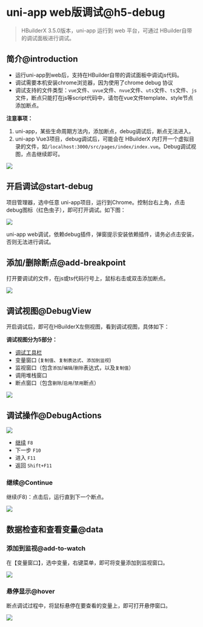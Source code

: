 # uni-app web版调试@h5-debug

> HBuilderX 3.5.0版本，uni-app 运行到 web 平台，可通过 HBuilder自带的调试面板进行调试。

## 简介@introduction

- 运行uni-app到web后，支持在HBuilder自带的调试面板中调试js代码。
- 调试需要本机安装chrome浏览器，因为使用了chrome debug 协议
- 调试支持的文件类型：`vue`文件、`uvue`文件、`nvue`文件、`uts`文件、`ts`文件、`js`文件，断点只能打在js等script代码中，请勿在vue文件template、style节点添加断点。

**注意事项：**
1. uni-app，某些生命周期方法内，添加断点，debug调试后，断点无法进入。
2. uni-app Vue3项目，debug调试后，可能会在 HBuilderX 内打开一个虚拟目录的文件，如`/localhost:3000/src/pages/index/index.vue`。Debug调试视图，点击继续即可。

![](https://hx.dcloud.net.cn/static/snapshots/app/h5-debug/overview.png)

## 开启调试@start-debug

项目管理器，选中任意 uni-app项目，运行到Chrome。控制台右上角，点击debug图标（红色虫子），即可打开调试。如下图：

![](https://hx.dcloud.net.cn/static/snapshots/app/h5-debug/open-debug.png)

uni-app web调试，依赖debug插件，弹窗提示安装依赖插件，请务必点击安装，否则无法进行调试。

## 添加/删除断点@add-breakpoint

打开要调试的文件，在js或ts代码行号上，鼠标右击或双击添加断点。

![](https://hx.dcloud.net.cn/static/snapshots/app/h5-debug/add_breakpoint.png)

## 调试视图@DebugView

开启调试后，即可在HBuilderX左侧视图，看到调试视图，具体如下：

**调试视图分为5部分：**
- [调试工具栏](#debugactions)
- 变量窗口 (`复制值`、`复制表达式`、`添加到监视`)
- 监视窗口（包含`添加`/`编辑`/`删除`表达式，以及`复制值`）
- 调用堆栈窗口
- 断点窗口（包含`删除`/`启用`/`禁用`断点）

![](https://hx.dcloud.net.cn/static/snapshots/app/h5-debug/debug_view.png)

## 调试操作@DebugActions

![](https://hx.dcloud.net.cn/static/snapshots/app/h5-debug/debug_toolbar.png)

- [继续](#continue) `F8`
- 下一步 `F10`
- 进入 `F11`
- 返回 `Shift+F11`

### 继续@Continue

继续(F8)：点击后，运行直到下一个断点。

![](https://hx.dcloud.net.cn/static/snapshots/app/h5-debug/continue.png)

## 数据检查和查看变量@data

### 添加到监视@add-to-watch

在【变量窗口】，选中变量，右键菜单，即可将变量添加到监视窗口。

![](https://hx.dcloud.net.cn/static/snapshots/app/h5-debug/add_to_monitor.png)

### 悬停显示@hover

断点调试过程中，将鼠标悬停在要查看的变量上，即可打开悬停窗口。

![](https://hx.dcloud.net.cn/static/snapshots/app/h5-debug/hovering_window.png)
